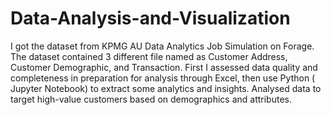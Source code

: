 # Data-Analysis-and-Visualization
I got the dataset from KPMG AU Data Analytics Job Simulation on Forage.
The dataset contained 3 different file named as Customer Address, Customer Demographic, and Transaction.
First I assessed data quality and completeness in preparation for analysis through Excel, then use Python ( Jupyter Notebook) to extract some analytics and insights.
Analysed data to target high-value customers based on demographics and attributes.
